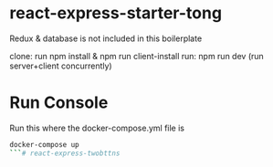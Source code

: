 # react-express-starter-tong

Redux & database is not included in this boilerplate

clone: run npm install & npm run client-install
run: npm run dev (run server+client concurrently)

# Run Console

Run this where the docker-compose.yml file is

```bash
docker-compose up 
```# react-express-twobttns
